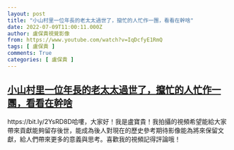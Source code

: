 ```yaml
---
layout: post
title: "小山村里一位年長的老太太過世了，攛忙的人忙作一團，看看在幹啥"
date: 2022-07-09T11:00:11.000Z
author: 盧保貴視覺影像
from: https://www.youtube.com/watch?v=IqDcfyE1RmQ
tags: [ 盧保貴 ]
comments: True
categories: [ 盧保貴 ]
---
```

<!--1657364411000-->
[小山村里一位年長的老太太過世了，攛忙的人忙作一團，看看在幹啥](https://www.youtube.com/watch?v=IqDcfyE1RmQ)
------

<div>
https://bit.ly/2YsRD8D哈嘍，大家好！我是盧寶貴！我拍攝的視頻希望能給大家帶來貢獻能夠留存後世，能成為後人對現在的歷史參考期待影像能為將來保留文獻，給人們帶來更多的意義與思考。喜歡我的視頻記得評論哦！
</div>
